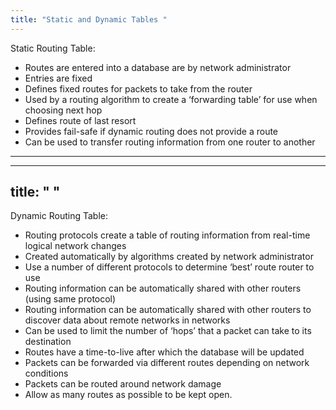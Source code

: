 ```yaml
---
title: "Static and Dynamic Tables "
--- 
```

Static Routing  Table:

- Routes are entered into a database are by network administrator
- Entries are fixed
- Defines fixed routes for packets to take from the router
- Used by a routing algorithm to create a ‘forwarding table’ for use when choosing next hop
- Defines route of last resort
- Provides fail-safe if dynamic routing does not provide a route
- Can be used to transfer routing information from one router to another

---
---
title: " "
--- 
Dynamic Routing Table:

- Routing protocols create a table of routing information from real-time logical network changes
- Created automatically by algorithms created by network administrator
- Use a number of different protocols to determine ‘best’ route router to use
- Routing information can be automatically shared with other routers (using same protocol)
- Routing information can be automatically shared with other routers to discover data about remote networks in networks
- Can be used to limit the number of ‘hops’ that a packet can take to its destination
- Routes have a time-to-live after which the database will be updated
- Packets can be forwarded via different routes depending on network conditions
- Packets can be routed around network damage
- Allow as many routes as possible to be kept open.